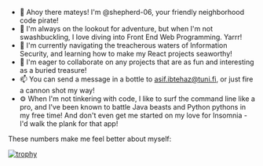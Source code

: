 * 👋 Ahoy there mateys! I'm @shepherd-06, your friendly neighborhood code pirate!
* 👀 I'm always on the lookout for adventure, but when I'm not swashbuckling, I love diving into Front End Web Programming. Yarrr!
* 🌱 I'm currently navigating the treacherous waters of Information Security, and learning how to make my React projects seaworthy!
* 💞️ I'm eager to collaborate on any projects that are as fun and interesting as a buried treasure!
* 📫 You can send a message in a bottle to asif.ibtehaz@tuni.fi, or just fire a cannon shot my way!
* ⚙️ When I'm not tinkering with code, I like to surf the command line like a pro, and I've been known to battle Java beasts and Python pythons in my free time! And don't even get me started on my love for Insomnia - I'd walk the plank for that app!


These numbers make me feel better about myself:

[![trophy](https://github-profile-trophy.vercel.app/?username=shepherd-06)](https://github.com/ryo-ma/github-profile-trophy)
